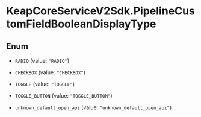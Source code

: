 # KeapCoreServiceV2Sdk.PipelineCustomFieldBooleanDisplayType

## Enum


* `RADIO` (value: `"RADIO"`)

* `CHECKBOX` (value: `"CHECKBOX"`)

* `TOGGLE` (value: `"TOGGLE"`)

* `TOGGLE_BUTTON` (value: `"TOGGLE_BUTTON"`)

* `unknown_default_open_api` (value: `"unknown_default_open_api"`)


